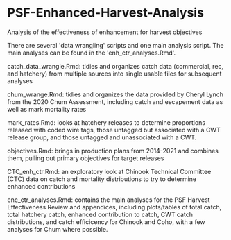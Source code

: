 # PSF-Enhanced-Harvest-Analysis
Analysis of the effectiveness of enhancement for harvest objectives  

There are several 'data wrangling' scripts and one main analysis script. The main analyses can be found in the 'enh_ctr_analyses.Rmd'.  
   
catch_data_wrangle.Rmd: tidies and organizes catch data (commercial, rec, and hatchery) from multiple sources into single usable files for subsequent analyses  
  
chum_wrange.Rmd: tidies and organizes the data provided by Cheryl Lynch from the 2020 Chum Assessment, including catch and escapement data as well as mark mortality rates  
  
mark_rates.Rmd: looks at hatchery releases to determine proportions released with coded wire tags, those untagged but associated with a CWT release group, and those untagged and unassociated with a CWT.  
  
objectives.Rmd: brings in production plans from 2014-2021 and combines them, pulling out primary objectives for target releases  
  
CTC_enh_ctr.Rmd: an exploratory look at Chinook Technical Committee (CTC) data on catch and mortality distributions to try to determine enhanced contributions  
  
enc_ctr_analyses.Rmd: contains the main analyses for the PSF Harvest Effectiveness Review and appendices, including plots/tables of total catch, total hatchery catch, enhanced contribution to catch, CWT catch distributions, and catch efficicency for Chinook and Coho, with a few analyses for Chum where possible.  
